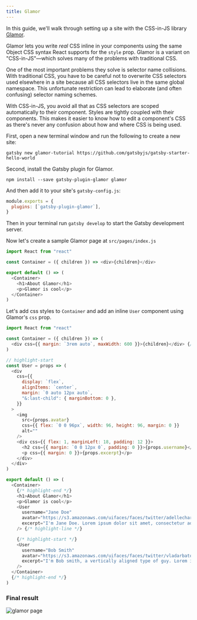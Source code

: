 ```yaml
---
title: Glamor
---
```


In this guide, we'll walk through setting up a site with the CSS-in-JS library [Glamor](https://github.com/threepointone/glamor).

Glamor lets you write _real_ CSS inline in your components using the same Object
CSS syntax React supports for the `style` prop. Glamor is a variant on "CSS-in-JS"—which solves many of the problems with traditional CSS.

One of the most important problems they solve is selector name collisions. With traditional CSS, you have to be careful not to overwrite CSS selectors used elsewhere in a site because all CSS selectors live in the same global namespace. This unfortunate restriction can lead to elaborate (and often confusing) selector naming schemes.

With CSS-in-JS, you avoid all that as CSS selectors are scoped automatically to their component. Styles are tightly coupled with their components. This makes it easier to know how to edit a component's CSS as there's never any confusion about how and where CSS is being used.

First, open a new terminal window and run the following to create a new site:

```shell
gatsby new glamor-tutorial https://github.com/gatsbyjs/gatsby-starter-hello-world
```

Second, install the Gatsby plugin for Glamor.

```shell
npm install --save gatsby-plugin-glamor glamor
```

And then add it to your site's `gatsby-config.js`:

```javascript:title=gatsby-config.js
module.exports = {
  plugins: [`gatsby-plugin-glamor`],
}
```

Then in your terminal run `gatsby develop` to start the Gatsby development server.

Now let's create a sample Glamor page at `src/pages/index.js`

```jsx:title=src/pages/index.js
import React from "react"

const Container = ({ children }) => <div>{children}</div>

export default () => (
  <Container>
    <h1>About Glamor</h1>
    <p>Glamor is cool</p>
  </Container>
)
```

Let's add css styles to `Container` and add an inline `User` component using Glamor's `css` prop.

```jsx:title=src/pages/index.js
import React from "react"

const Container = ({ children }) => (
  <div css={{ margin: `3rem auto`, maxWidth: 600 }}>{children}</div> {/* highlight-line */}
)

// highlight-start
const User = props => (
  <div
    css={{
      display: `flex`,
      alignItems: `center`,
      margin: `0 auto 12px auto`,
      "&:last-child": { marginBottom: 0 },
    }}
  >
    <img
      src={props.avatar}
      css={{ flex: `0 0 96px`, width: 96, height: 96, margin: 0 }}
      alt=""
    />
    <div css={{ flex: 1, marginLeft: 18, padding: 12 }}>
      <h2 css={{ margin: `0 0 12px 0`, padding: 0 }}>{props.username}</h2>
      <p css={{ margin: 0 }}>{props.excerpt}</p>
    </div>
  </div>
)

export default () => (
  <Container>
    {/* highlight-end */}
    <h1>About Glamor</h1>
    <p>Glamor is cool</p>
    <User
      username="Jane Doe"
      avatar="https://s3.amazonaws.com/uifaces/faces/twitter/adellecharles/128.jpg"
      excerpt="I'm Jane Doe. Lorem ipsum dolor sit amet, consectetur adipisicing elit." {/* highlight-line */}
    /> {/* highlight-line */}

    {/* highlight-start */}
    <User
      username="Bob Smith"
      avatar="https://s3.amazonaws.com/uifaces/faces/twitter/vladarbatov/128.jpg"
      excerpt="I'm Bob smith, a vertically aligned type of guy. Lorem ipsum dolor sit amet, consectetur adipisicing elit."
    />
  </Container>
  {/* highlight-end */}
)
```

### Final result

![glamor page](../tutorial/part-two/glamor-example.png)
